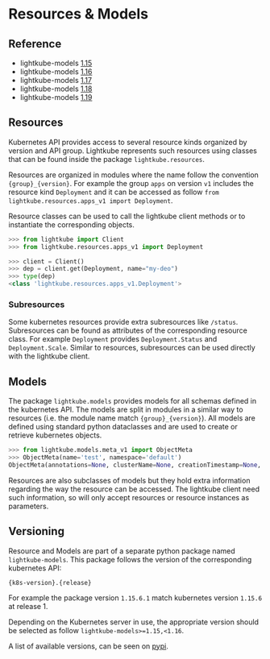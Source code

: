 # Resources & Models

## Reference

* lightkube-models [1.15](https://gtsystem.github.io/lightkube-models/1.15)
* lightkube-models [1.16](https://gtsystem.github.io/lightkube-models/1.16)
* lightkube-models [1.17](https://gtsystem.github.io/lightkube-models/1.17)
* lightkube-models [1.18](https://gtsystem.github.io/lightkube-models/1.18)
* lightkube-models [1.19](https://gtsystem.github.io/lightkube-models/1.19)

## Resources

Kubernetes API provides access to several resource kinds organized by version and 
API group. Lightkube represents such resources using classes that can be found inside
the package `lightkube.resources`.

Resources are organized in modules where the name follow the convention `{group}_{version}`.
For example the group `apps` on version `v1` includes the resource kind `Deployment`
and it can be accessed as follow `from lightkube.resources.apps_v1 import Deployment`.

Resource classes can be used to call the lightkube client methods or to instantiate the corresponding
objects.

```python
>>> from lightkube import Client
>>> from lightkube.resources.apps_v1 import Deployment

>>> client = Client()
>>> dep = client.get(Deployment, name="my-deo")
>>> type(dep)
<class 'lightkube.resources.apps_v1.Deployment'>
```

### Subresources

Some kubernetes resources provide extra subresources like `/status`.
Subresources can be found as attributes of the corresponding resource class.
For example `Deployment` provides `Deployment.Status` and `Deployment.Scale`. 
Similar to resources, subresources can be used directly with the lightkube client.

## Models

The package `lightkube.models` provides models for all schemas defined in the kubernetes API.
The models are split in modules in a similar way to resources (i.e. the module name match `{group}_{version}`).
All models are defined using standard python dataclasses and are used
to create or retrieve kubernetes objects.

```python
>>> from lightkube.models.meta_v1 import ObjectMeta
>>> ObjectMeta(name='test', namespace='default')
ObjectMeta(annotations=None, clusterName=None, creationTimestamp=None, deletionGracePeriodSeconds=None, deletionTimestamp=None, finalizers=None, generateName=None, generation=None, initializers=None, labels=None, managedFields=None, name='test', namespace='default', ownerReferences=None, resourceVersion=None, selfLink=None, uid=None)
```

Resources are also subclasses of models but they hold extra information
regarding the way the resource can be accessed.
The lightkube client need such information, so will only accept
resources or resource instances as parameters.

## Versioning

Resource and Models are part of a separate python package named 
`lightkube-models`. This package follows the version of the corresponding
kubernetes API:

    {k8s-version}.{release}

For example the package version `1.15.6.1` match kubernetes version `1.15.6`
at release 1.

Depending on the Kubernetes server in use, the appropriate version
should be selected as follow `lightkube-models>=1.15,<1.16`.

A list of available versions, can be seen on [pypi](https://pypi.org/project/lightkube-models/#history).
